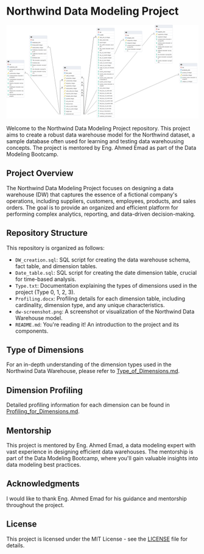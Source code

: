 # Northwind Data Modeling Project

![Data Warehouse Model Screenshot](DWMohamedabdlerahman.png)

Welcome to the Northwind Data Modeling Project repository. This project aims to create a robust data warehouse model for the Northwind dataset, a sample database often used for learning and testing data warehousing concepts. The project is mentored by Eng. Ahmed Emad as part of the Data Modeling Bootcamp.

## Project Overview

The Northwind Data Modeling Project focuses on designing a data warehouse (DW) that captures the essence of a fictional company's operations, including suppliers, customers, employees, products, and sales orders. The goal is to provide an organized and efficient platform for performing complex analytics, reporting, and data-driven decision-making.

## Repository Structure

This repository is organized as follows:

- `DW_creation.sql`: SQL script for creating the data warehouse schema, fact table, and dimension tables.
- `Date_table.sql`: SQL script for creating the date dimension table, crucial for time-based analysis.
- `Type.txt`: Documentation explaining the types of dimensions used in the project (Type 0, 1, 2, 3).
- `Profiling.docx`: Profiling details for each dimension table, including cardinality, dimension type, and any unique characteristics.
- `dw-screenshot.png`: A screenshot or visualization of the Northwind Data Warehouse model.
- `README.md`: You're reading it! An introduction to the project and its components.

## Type of Dimensions

For an in-depth understanding of the dimension types used in the Northwind Data Warehouse, please refer to [Type_of_Dimensions.md](Types.txt).

## Dimension Profiling

Detailed profiling information for each dimension can be found in [Profiling_for_Dimensions.md](Profiling.docx).

## Mentorship

This project is mentored by Eng. Ahmed Emad, a data modeling expert with vast experience in designing efficient data warehouses. The mentorship is part of the Data Modeling Bootcamp, where you'll gain valuable insights into data modeling best practices.

## Acknowledgments

I would like to thank Eng. Ahmed Emad for his guidance and mentorship throughout the project.

## License

This project is licensed under the MIT License - see the [LICENSE](LICENSE) file for details.
